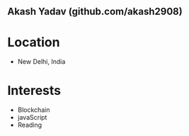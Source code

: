 ## Akash Yadav (github.com/akash2908)

# Location
  - New Delhi, India

# Interests
  - Blockchain
  - javaScript
  - Reading
